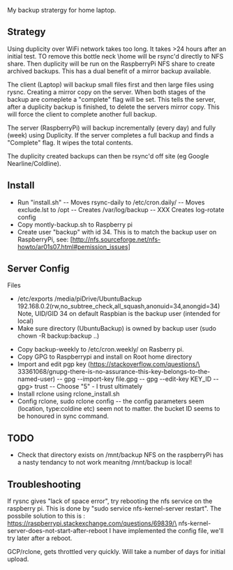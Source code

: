 My backup stratergy for home laptop.

Strategy
--
Using duplicity over WiFi network takes too long. It takes >24 hours after an 
initial test. TO remove this bottle neck \home will be rsync'd directly to NFS 
share. Then duplicity will be run on the RaspberryPi NFS share to create 
archived backups. This has a dual benefit of a mirror backup available.

The client (Laptop) will backup small files first and then large files using
rysnc. Creating a mirror copy on the server. When both stages of the backup 
are comeplete a "complete" flag will be set. This tells the server, after 
a duplicity backup is finished, to delete the servers mirror  copy. This will 
force the client to complete another full backup.

The server (RaspberryPi) will backup incrementally (every day) and fully
(week) using Duplicity. If the server completes a full backup and finds a
"Complete" flag. It wipes the total contents.

The duplicity created backups can then be rsync'd off site 
(eg Google Nearline/Coldline).

Install
--
- Run "install.sh"
-- Moves rsync-daily to /etc/cron.daily/
-- Moves exclude.lst to /opt
-- Creates /var/log/backup
-- XXX Creates log-rotate config
- Copy montly-backup.sh to Raspberry pi
- Create user "backup" with id 34. This is to match the backup user on
RaspberryPi, see:
[http://nfs.sourceforge.net/nfs-howto/ar01s07.html#pemission_issues]


Server Config
---
Files
* /etc/exports 
/media/piDrive/UbuntuBackup     192.168.0.2(rw,no_subtree_check,all_squash,anonuid=34,anongid=34)
Note, UID/GID 34 on default Raspbian is the backup user (intended for local)
* Make sure directory (UbuntuBackup) is owned by backup user (sudo chown -R backup:backup ..)
- Copy backup-weekly to /etc/cron.weekly/ on Rasberry pi.
- Copy GPG to Raspberrypi and install on Root home directory
- Import and edit pgp key (https://stackoverflow.com/questions/\
33361068/gnupg-there-is-no-assurance-this-key-belongs-to-the-named-user)
-- gpg --import-key file.gpg
-- gpg --edit-key KEY_ID
-- gpg> trust
-- Choose "5" - I trust ultimately
- Install rclone using rclone_install.sh
- Config rclone, sudo rclone config
-- the config parameters seem (location, type:coldine etc) seem not to matter.
    the bucket ID seems to be honoured in sync command.
 
TODO
--
* Check that directory exists on /mnt/backup NFS on the raspberryPi has a nasty
tendancy to not work meanitng /mnt/backup is local!

Troubleshooting
--

If rysnc gives "lack of space error", try rebooting the nfs service on the
raspberry pi. This is done by "sudo service nfs-kernel-server restart". The 
possbile solution to this is :
https://raspberrypi.stackexchange.com/questions/69839/\
    nfs-kernel-server-does-not-start-after-reboot
I have implemented the config file, we'll try later after a reboot.

GCP/rclone, gets throttled very quickly. Will take a number of days for initial
upload.

